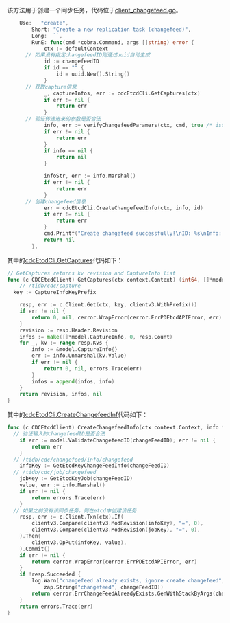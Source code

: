 该方法用于创建一个同步任务，代码位于[client_changefeed.go](https://github.com/pingcap/ticdc/blob/1c3653e292835b674fa47f0be7ac463ef64593fe/cmd/client_changefeed.go#L451)。

```go
    Use:   "create",
		Short: "Create a new replication task (changefeed)",
		Long:  ``,
		RunE: func(cmd *cobra.Command, args []string) error {
			ctx := defaultContext
      // 如果没有指定changefeedID则通过uuid自动生成
			id := changefeedID
			if id == "" {
				id = uuid.New().String()
			}
      // 获取capture信息
			_, captureInfos, err := cdcEtcdCli.GetCaptures(ctx)
			if err != nil {
				return err
			}
      // 验证传递进来的参数是否合法
			info, err := verifyChangefeedParamers(ctx, cmd, true /* isCreate */, getCredential(), captureInfos)
			if err != nil {
				return err
			}
			if info == nil {
				return nil
			}

			infoStr, err := info.Marshal()
			if err != nil {
				return err
			}
      // 创建changefeed信息
			err = cdcEtcdCli.CreateChangefeedInfo(ctx, info, id)
			if err != nil {
				return err
			}
			cmd.Printf("Create changefeed successfully!\nID: %s\nInfo: %s\n", id, infoStr)
			return nil
		},
```

其中的[cdcEtcdCli.GetCaptures](https://github.com/pingcap/ticdc/blob/1c3653e292835b674fa47f0be7ac463ef64593fe/cdc/kv/etcd.go#L260)代码如下：

```go
// GetCaptures returns kv revision and CaptureInfo list
func (c CDCEtcdClient) GetCaptures(ctx context.Context) (int64, []*model.CaptureInfo, error) {
	// /tidb/cdc/capture
  key := CaptureInfoKeyPrefix

	resp, err := c.Client.Get(ctx, key, clientv3.WithPrefix())
	if err != nil {
		return 0, nil, cerror.WrapError(cerror.ErrPDEtcdAPIError, err)
	}
	revision := resp.Header.Revision
	infos := make([]*model.CaptureInfo, 0, resp.Count)
	for _, kv := range resp.Kvs {
		info := &model.CaptureInfo{}
		err := info.Unmarshal(kv.Value)
		if err != nil {
			return 0, nil, errors.Trace(err)
		}
		infos = append(infos, info)
	}
	return revision, infos, nil
}
```

其中的[cdcEtcdCli.CreateChangefeedInf](https://github.com/pingcap/ticdc/blob/1c3653e292835b674fa47f0be7ac463ef64593fe/cdc/kv/etcd.go#L300)代码如下：

```go
func (c CDCEtcdClient) CreateChangefeedInfo(ctx context.Context, info *model.ChangeFeedInfo, changeFeedID string) error {
  // 验证输入的changefeedID是否合法
	if err := model.ValidateChangefeedID(changeFeedID); err != nil {
		return err
	}
  // /tidb/cdc/changefeed/info/changefeed
	infoKey := GetEtcdKeyChangeFeedInfo(changeFeedID)
  // /tidb/cdc/job/changefeed
	jobKey := GetEtcdKeyJob(changeFeedID)
	value, err := info.Marshal()
	if err != nil {
		return errors.Trace(err)
	}
  // 如果之前没有该同步任务，则在etcd中创建该任务
	resp, err := c.Client.Txn(ctx).If(
		clientv3.Compare(clientv3.ModRevision(infoKey), "=", 0),
		clientv3.Compare(clientv3.ModRevision(jobKey), "=", 0),
	).Then(
		clientv3.OpPut(infoKey, value),
	).Commit()
	if err != nil {
		return cerror.WrapError(cerror.ErrPDEtcdAPIError, err)
	}
	if !resp.Succeeded {
		log.Warn("changefeed already exists, ignore create changefeed",
			zap.String("changefeed", changeFeedID))
		return cerror.ErrChangeFeedAlreadyExists.GenWithStackByArgs(changeFeedID)
	}
	return errors.Trace(err)
}
```

